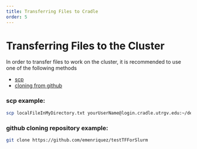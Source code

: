 ```yaml
---
title: Transferring Files to Cradle
order: 5
---
```

# Transferring Files to the Cluster

In order to transfer files to work on the cluster, it is recommended to use one of the following methods

- [scp](https://www.geeksforgeeks.org/scp-command-in-linux-with-examples/)
- [cloning from github](https://docs.github.com/en/repositories/creating-and-managing-repositories/cloning-a-repository)


### scp example:
```sh
scp localFileInMyDirectory.txt yourUserName@login.cradle.utrgv.edu:~/destinationForYourFile/
```

### github cloning repository example:
```sh
git clone https://github.com/emenriquez/testTFForSlurm
```